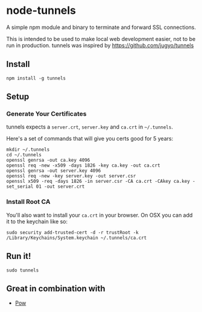 # node-tunnels

A simple npm module and binary to terminate and forward SSL connections.

This is intended to be used to make local web development easier, not to be run in production.  tunnels was inspired by https://github.com/jugyo/tunnels

## Install

```
npm install -g tunnels
```

## Setup

### Generate Your Certificates

tunnels expects a `server.crt`, `server.key` and `ca.crt` in `~/.tunnels`.

Here's a set of commands that will give you certs good for 5 years:

```
mkdir ~/.tunnels
cd ~/.tunnels
openssl genrsa -out ca.key 4096
openssl req -new -x509 -days 1826 -key ca.key -out ca.crt
openssl genrsa -out server.key 4096
openssl req -new -key server.key -out server.csr
openssl x509 -req -days 1826 -in server.csr -CA ca.crt -CAkey ca.key -set_serial 01 -out server.crt
```

### Install Root CA

You'll also want to install your `ca.crt` in your browser.  On OSX you can add it to the keychain like so:

```
sudo security add-trusted-cert -d -r trustRoot -k /Library/Keychains/System.keychain ~/.tunnels/ca.crt
```

## Run it!

```
sudo tunnels
```

## Great in combination with

* [Pow](http://pow.cx/)

